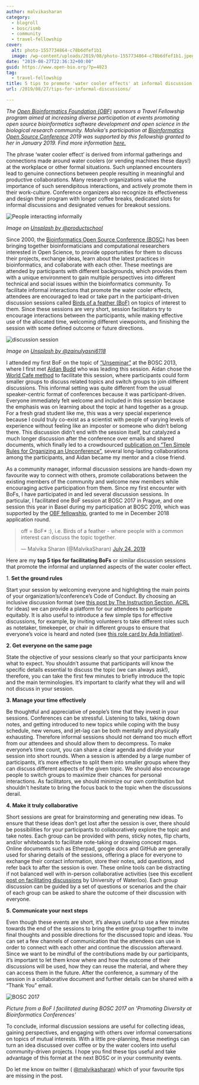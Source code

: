 ```yaml
---
author: malvikasharan
category:
  - blogroll
  - bosc/ismb
  - community
  - travel-fellowship
cover:
  alt: photo-1557734864-c78b6dfef1b1
  image: /wp-content/uploads/2019/08/photo-1557734864-c78b6dfef1b1.jpeg
date: "2019-08-27T22:36:32+00:00"
guid: https://www.open-bio.org/?p=4023
tag:
  - travel-fellowship
title: 5 tips to promote 'water cooler effects' at informal discussion sessions
url: /2019/08/27/tips-for-informal-discussions/

---
```

_The [Open Bioinformatics Foundation (OBF)](https://www.open-bio.org) sponsors a Travel Fellowship program aimed at increasing diverse participation at events promoting open source bioinformatics software development and open science in the biological research community. Malvika's participation at [Bioinformatics Open Source Conference](/events/bosc/about/) 2019 was supported by this fellowship granted to her in January 2019. Find more information [here.](/travel-awards/)_

The phrase ‘water cooler effect’ is derived from informal gatherings and connections made around water coolers (or vending machines these days!) at the workplace or other formal situations. Such unplanned encounters lead to genuine connections between people resulting in meaningful and productive collaborations. Many research organizations value the importance of such serendipitous interactions, and actively promote them in their work-culture. Conference organizers also recognize its effectiveness and design their program with longer coffee breaks, dedicated slots for informal discussions and designated venues for breakout sessions.

![People interacting informally](https://images.unsplash.com/photo-1563461661026-49631dd5d68e?ixlib=rb-1.2.1&ixid=eyJhcHBfaWQiOjEyMDd9&auto=format&fit=crop&w=1500&q=80)

_Image on [Unsplash by @productschool](https://unsplash.com/photos/5H0p6JPUHbI)_

Since 2000, the [Bioinformatics Open Source Conference (BOSC)](/events/bosc/about/) has been bringing together bioinformaticians and computational researchers interested in Open Science, to provide opportunities for them to discuss their projects, exchange ideas, learn about the latest practices in bioinformatics, and collaborate with each other. These meetings are attended by participants with different backgrounds, which provides them with a unique environment to gain multiple perspectives into different technical and social issues within the bioinformatics community. To facilitate informal interactions that promote the water cooler effects, attendees are encouraged to lead or take part in the participant-driven discussion sessions called [Birds of a feather (BoF)](https://en.wikipedia.org/wiki/Birds_of_a_feather_(computing)) on topics of interest to them. Since these sessions are very short, session facilitators try to encourage interactions between the participants, while making effective use of the allocated time, welcoming different viewpoints, and finishing the session with some defined outcome or future directions.

![discussion session](https://images.unsplash.com/photo-1557734864-c78b6dfef1b1?ixlib=rb-1.2.1&auto=format&fit=crop&w=1782&q=80)

_Image on [Unsplash by @zainulyasni6118](https://unsplash.com/photos/QiIxg_q2vh0)_

I attended my first BoF on the topic of [“Unseminar”](http://www.hub-hub.de/wordpress/?p=327) at the BOSC 2013, where I first met [Aidan Budd](https://twitter.com/AidanBudd) who was leading this session. Aidan chose the [World Cafe method](http://www.theworldcafe.com/key-concepts-resources/world-cafe-method/) to facilitate this session, where participants could form smaller groups to discuss related topics and switch groups to join different discussions. This informal setting was quite different from the usual speaker-centric format of conferences because it was participant-driven. Everyone immediately felt welcome and included in this session because the emphasis was on learning about the topic at hand together as a group. For a fresh grad student like me, this was a very special experience because I could truly co-exist as a scientist with people of varying levels of experience without feeling like an imposter or someone who didn’t belong there. This discussion didn’t end with the session itself, but catalyzed a much longer discussion after the conference over emails and shared documents, which finally led to a crowdsourced [publication on “Ten Simple Rules for Organizing an Unconference”](https://journals.plos.org/ploscompbiol/article?id=10.1371/journal.pcbi.1003905), several long-lasting collaborations among the participants, and Aidan became my mentor and a close friend.

As a community manager, informal discussion sessions are hands-down my favourite way to connect with others, promote collaborations between the existing members of the community and welcome new members while encouraging active participation from them. Since my first encounter with BoFs, I have participated in and led several discussion sessions. In particular, I facilitated one BoF session at BOSC 2017 in Prague, and one session this year in Basel during my participation at BOSC 2019, which was supported by the [OBF fellowship](/travel-awards), granted to me in December 2018 application round.

> off = BoF\* :), i.e. Birds of a feather - where people with a common interest can discuss the topic together.
>
> — Malvika Sharan (@MalvikaSharan) [July 24, 2019](https://twitter.com/MalvikaSharan/status/1154007583730126848?ref_src=twsrc%5Etfw)

Here are my **top 5 tips for facilitating BoFs** or similar discussion sessions that promote the informal and unplanned aspects of the water cooler effect.  

1\. **Set the ground rules**

Start your session by welcoming everyone and highlighting the main points of your organization’s/conference’s Code of Conduct. By choosing an inclusive discussion format (see [this post by The Instruction Section, ACRL](https://acrl.ala.org/IS/is-committees-2/committees-task-forces/discussion-group-steering/possible-discussion-format-options/) for ideas) we can provide a platform for our attendees to participate equitably. It is also useful to introduce a few simple tips for effective discussions, for example, by inviting volunteers to take different roles such as notetaker, timekeeper, or chair in different groups to ensure that everyone’s voice is heard and noted (see [this role card by Ada Initiative](https://files.adainitiative.org/wiki_binaries/role_cards.pdf)).  

**2\. Get everyone on the same page**

State the objective of your sessions clearly so that your participants know what to expect. You shouldn’t assume that participants will know the specific details essential to discuss the topic (we can always ask!), therefore, you can take the first few minutes to briefly introduce the topic and the main terminologies. It’s important to clarify what they will and will not discuss in your session.  

**3\. Manage your time effectively**

Be thoughtful and appreciative of people’s time that they invest in your sessions. Conferences can be stressful. Listening to talks, taking down notes, and getting introduced to new topics while coping with the busy schedule, new venues, and jet-lag can be both mentally and physically exhausting. Therefore informal sessions should not demand too much effort from our attendees and should allow them to decompress. To make everyone’s time count, you can share a clear agenda and divide your session into short rounds. When a session is attended by a large number of participants, it’s more effective to split them into smaller groups where they can discuss different aspects of the given topic. We should also encourage people to switch groups to maximize their chances for personal interactions. As facilitators, we should minimize our own contribution but shouldn't hesitate to bring the focus back to the topic when the discussions derail.  

**4\. Make it truly collaborative**

Short sessions are great for brainstorming and generating new ideas. To ensure that these ideas don’t get lost after the session is over, there should be possibilities for your participants to collaboratively explore the topic and take notes. Each group can be provided with pens, sticky notes, flip charts, and/or whiteboards to facilitate note-taking or drawing concept maps. Online documents such as Etherpad, google docs and GitHub are generally used for sharing details of the sessions, offering a place for everyone to exchange their contact information, store their notes, add questions, and refer back to after the session is over. These online tools can be distracting if not balanced well with in-person collaborative activities (see this excellent [post on facilitating discussions](https://uwaterloo.ca/centre-for-teaching-excellence/teaching-resources/teaching-tips/alternatives-lecturing/discussions/facilitating-effective-discussions) by University of Waterloo). Each group discussion can be guided by a set of questions or scenarios and the chair of each group can be asked to share the outcome of their discussion with everyone.   

**5\. Communicate your next steps**

Even though these events are short, it’s always useful to use a few minutes towards the end of the sessions to bring the entire group together to invite final thoughts and possible directions for the discussed topic and ideas. You can set a few channels of communication that the attendees can use in order to connect with each other and continue the discussion afterward. Since we want to be mindful of the contributions made by our participants, it’s important to let them know where and how the outcome of their discussions will be used, how they can reuse the material, and where they can access them in the future. After the conference, a summary of the session in a collaborative document and further details can be shared with a “Thank You” email.

![BOSC 2017](https://pbs.twimg.com/media/DFVqupbXoAI9eCV?format=jpg&name=medium)

_Picture from a BoF I facilitated during BOSC 2017 on 'Promoting Diversity at Bioinformatics Conferences'_

To conclude, informal discussion sessions are useful for collecting ideas, gaining perspectives, and engaging with others over informal conversations on topics of mutual interests. With a little pre-planning, these meetings can turn an idea discussed over coffee or by the water coolers into useful community-driven projects. I hope you find these tips useful and take advantage of this format at the next BOSC or in your community events.

Do let me know on twitter ( [@malvikasharan](https://twitter.com/MalvikaSharan)) which of your favourite tips are missing in the post.
